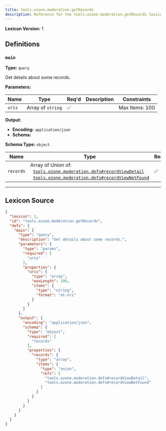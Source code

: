```yaml
---
title: tools.ozone.moderation.getRecords
description: Reference for the tools.ozone.moderation.getRecords lexicon
---
```

**Lexicon Version:** 1

## Definitions

<a name="main"></a>
### `main`

**Type:** `query`

Get details about some records.

**Parameters:**

| Name | Type | Req'd  | Description | Constraints |
|------|------|----------|-------------|-------------|
| `uris` | Array of `string` | ✅  |  | Max Items: 100 |
**Output:**

- **Encoding:** `application/json`
- **Schema:**

**Schema Type:** `object`

| Name | Type | Req'd  | Description | Constraints |
|------|------|----------|-------------|-------------|
| `records` | Array of Union of:<br/>&nbsp;&nbsp;[`tools.ozone.moderation.defs#recordViewDetail`](/tools/ozone/moderation/defs#recordViewDetail)<br/>&nbsp;&nbsp;[`tools.ozone.moderation.defs#recordViewNotFound`](/tools/ozone/moderation/defs#recordViewNotFound) | ✅  |  |  |

---

## Lexicon Source
```json
{
  "lexicon": 1,
  "id": "tools.ozone.moderation.getRecords",
  "defs": {
    "main": {
      "type": "query",
      "description": "Get details about some records.",
      "parameters": {
        "type": "params",
        "required": [
          "uris"
        ],
        "properties": {
          "uris": {
            "type": "array",
            "maxLength": 100,
            "items": {
              "type": "string",
              "format": "at-uri"
            }
          }
        }
      },
      "output": {
        "encoding": "application/json",
        "schema": {
          "type": "object",
          "required": [
            "records"
          ],
          "properties": {
            "records": {
              "type": "array",
              "items": {
                "type": "union",
                "refs": [
                  "tools.ozone.moderation.defs#recordViewDetail",
                  "tools.ozone.moderation.defs#recordViewNotFound"
                ]
              }
            }
          }
        }
      }
    }
  }
}
```
